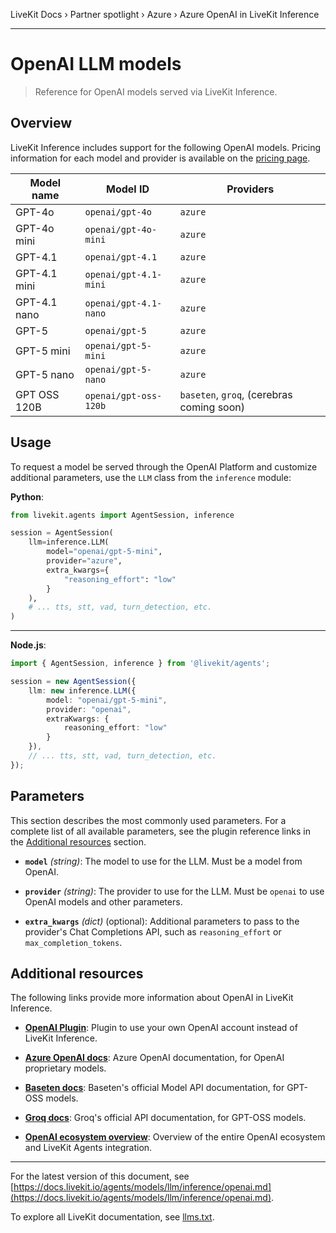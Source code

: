 LiveKit Docs › Partner spotlight › Azure › Azure OpenAI in LiveKit Inference

---

# OpenAI LLM models

> Reference for OpenAI models served via LiveKit Inference.

## Overview

LiveKit Inference includes support for the following OpenAI models. Pricing information for each model and provider is available on the [pricing page](https://livekit.io/pricing/inference#proprietary-llms).

| Model name | Model ID | Providers |
| ---------- | -------- | -------- |
| GPT-4o | `openai/gpt-4o` | `azure` |
| GPT-4o mini | `openai/gpt-4o-mini` | `azure` |
| GPT-4.1 | `openai/gpt-4.1` | `azure` |
| GPT-4.1 mini | `openai/gpt-4.1-mini` | `azure` |
| GPT-4.1 nano | `openai/gpt-4.1-nano` | `azure` |
| GPT-5 | `openai/gpt-5` | `azure` |
| GPT-5 mini | `openai/gpt-5-mini` | `azure` |
| GPT-5 nano | `openai/gpt-5-nano` | `azure` |
| GPT OSS 120B | `openai/gpt-oss-120b` | `baseten`, `groq`, (cerebras coming soon) |

## Usage

To request a model be served through the OpenAI Platform and customize additional parameters, use the `LLM` class from the `inference` module:

**Python**:

```python
from livekit.agents import AgentSession, inference

session = AgentSession(
    llm=inference.LLM(
        model="openai/gpt-5-mini", 
        provider="azure",
        extra_kwargs={
            "reasoning_effort": "low"
        }
    ),
    # ... tts, stt, vad, turn_detection, etc.
)

```

---

**Node.js**:

```typescript
import { AgentSession, inference } from '@livekit/agents';

session = new AgentSession({
    llm: new inference.LLM({ 
        model: "openai/gpt-5-mini", 
        provider: "openai",
        extraKwargs: { 
            reasoning_effort: "low" 
        }
    }),
    // ... tts, stt, vad, turn_detection, etc.
});

```

## Parameters

This section describes the most commonly used parameters. For a complete list of all available parameters, see the plugin reference links in the [Additional resources](#additional-resources) section.

- **`model`** _(string)_: The model to use for the LLM. Must be a model from OpenAI.

- **`provider`** _(string)_: The provider to use for the LLM. Must be `openai` to use OpenAI models and other parameters.

- **`extra_kwargs`** _(dict)_ (optional): Additional parameters to pass to the provider's Chat Completions API, such as `reasoning_effort` or `max_completion_tokens`.

## Additional resources

The following links provide more information about OpenAI in LiveKit Inference.

- **[OpenAI Plugin](https://docs.livekit.io/agents/models/llm/plugins/openai.md)**: Plugin to use your own OpenAI account instead of LiveKit Inference.

- **[Azure OpenAI docs](https://learn.microsoft.com/en-us/azure/ai-foundry/openai/overview)**: Azure OpenAI documentation, for OpenAI proprietary models.

- **[Baseten docs](https://docs.baseten.co/development/model-apis/overview)**: Baseten's official Model API documentation, for GPT-OSS models.

- **[Groq docs](https://console.groq.com/docs/overview)**: Groq's official API documentation, for GPT-OSS models.

- **[OpenAI ecosystem overview](https://docs.livekit.io/agents/integrations/openai.md)**: Overview of the entire OpenAI ecosystem and LiveKit Agents integration.

---


For the latest version of this document, see [https://docs.livekit.io/agents/models/llm/inference/openai.md](https://docs.livekit.io/agents/models/llm/inference/openai.md).

To explore all LiveKit documentation, see [llms.txt](https://docs.livekit.io/llms.txt).